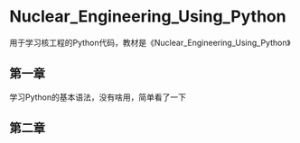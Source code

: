 # Nuclear_Engineering_Using_Python
用于学习核工程的Python代码，教材是《Nuclear_Engineering_Using_Python》

## 第一章
学习Python的基本语法，没有啥用，简单看了一下

## 第二章
